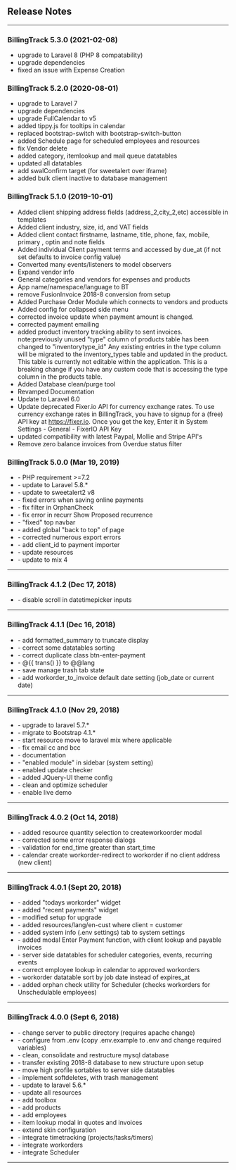 Release Notes
---

---
### BillingTrack 5.3.0 (2021-02-08)
- upgrade to Laravel 8 (PHP 8 compatability)
- upgrade dependencies
- fixed an issue with Expense Creation

### BillingTrack 5.2.0 (2020-08-01)
- upgrade to Laravel 7
- upgrade dependencies
- upgrade FullCalendar to v5
- added tippy.js for tooltips in calendar
- replaced bootstrap-switch with bootstrap-switch-button
- added Schedule page for scheduled employees and resources
- fix Vendor delete
- added category, itemlookup and mail queue datatables
- updated all datatables
- add swalConfirm target (for sweetalert over iframe)
- added bulk client inactive to database management

### BillingTrack 5.1.0 (2019-10-01)
- Added client shipping address fields (address_2,city_2,etc) accessible in templates
- Added client industry, size, id, and VAT fields
- Added client contact firstname, lastname, title, phone, fax, mobile, primary , optin and note fields
- Added individual Client payment terms and accessed by due_at (if not set defaults to invoice config value)
- Converted many events/listeners to model observers
- Expand vendor info
- General categories and vendors for expenses and products
- App name/namespace/language to BT
- remove FusionInvoice 2018-8 conversion from setup
- Added Purchase Order Module which connects to vendors and products
- Added config for collapsed side menu
- corrected invoice update when payment amount is changed.
- corrected payment emailing
- added product inventory tracking ability to sent invoices.
  note:previously unused "type" column of products table has been changed to "inventorytype_id"
  Any existing entries in the type column will be migrated to the inventory_types table and updated
  in the product. This table is currently not editable within the application.
  This is a breaking change if you have any custom code that is accessing the type column in the products table.
- Added Database clean/purge tool
- Revamped Documentation
- Update to Laravel 6.0
- Update deprecated Fixer.io API for currency exchange rates. To use currency exchange rates in BillingTrack,
  you have to signup for a (free) API key at https://fixer.io. Once you get the key,
  Enter it in System Settings - General - FixerIO API Key
- updated compatibility with latest Paypal, Mollie and Stripe API's
- Remove zero balance invoices from Overdue status filter

### BillingTrack 5.0.0 (Mar 19, 2019)

-   \- PHP requirement &gt;=7.2
-   \- update to Laravel 5.8.\*
-   \- update to sweetalert2 v8
-   \- fixed errors when saving online payments
-   \- fix filter in OrphanCheck
-   \- fix error in recurr Show Proposed recurrence
-   \- "fixed" top navbar
-   \- added global "back to top" of page
-   \- corrected numerous export errors
-   \- add client\_id to payment importer
-   \- update resources
-   \- update to mix 4

---

### BillingTrack 4.1.2 (Dec 17, 2018)

-   \- disable scroll in datetimepicker inputs

---

### BillingTrack 4.1.1 (Dec 16, 2018)

-   \- add formatted\_summary to truncate display
-   \- correct some datatables sorting
-   \- correct duplicate class btn-enter-payment
-   \- @{{ trans() }} to @@lang
-   \- save manage trash tab state
-   \- add workorder\_to\_invoice default date setting (job\_date or
    current date)

---

### BillingTrack 4.1.0 (Nov 29, 2018)

-   \- upgrade to laravel 5.7.\*
-   \- migrate to Bootstrap 4.1.\*
-   \- start resource move to laravel mix where applicable
-   \- fix email cc and bcc
-   \- documentation
-   \- "enabled module" in sidebar (system setting)
-   \- enabled update checker
-   \- added JQuery-UI theme config
-   \- clean and optimize scheduler
-   \- enable live demo

---

### BillingTrack 4.0.2 (Oct 14, 2018)

-   \- added resource quantity selection to createworkoorder modal
-   \- corrected some error response dialogs
-   \- validation for end\_time greater than start\_time
-   \- calendar create workorder-redirect to workorder if no client
    address (new client)

---

### BillingTrack 4.0.1 (Sept 20, 2018)

-   \- added "todays workorder" widget
-   \- added "recent payments" widget
-   \- modified setup for upgrade
-   \- added resources/lang/en-cust where client = customer
-   \- added system info (.env settings) tab to system settings
-   \- added modal Enter Payment function, with client lookup and
    payable invoices
-   \- server side datatables for scheduler categories, events,
    recurring events
-   \- correct employee lookup in calendar to approved workorders
-   \- workorder datatable sort by job date instead of expires\_at
-   \- added orphan check utility for Scheduler (checks workorders for
    Unschedulable employees)

---

### BillingTrack 4.0.0 (Sept 6, 2018)

-   \- change server to public directory (requires apache change)
-   \- configure from .env (copy .env.example to .env and change
    required variables)
-   \- clean, consolidate and restructure mysql database
-   \- transfer existing 2018-8 database to new structure upon setup
-   \- move high profile sortables to server side datatables
-   \- implement softdeletes, with trash management
-   \- update to laravel 5.6.\*
-   \- update all resources
-   \- add toolbox
-   \- add products
-   \- add employees
-   \- item lookup modal in quotes and invoices
-   \- extend skin configuration
-   \- integrate timetracking (projects/tasks/timers)
-   \- integrate workorders
-   \- integrate Scheduler

---
